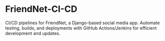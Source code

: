 # FriendNet-CI-CD
CI/CD pipelines for FriendNet, a Django-based social media app. Automate testing, builds, and deployments with GitHub Actions/Jenkins for efficient development and updates.
